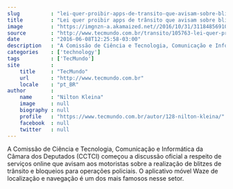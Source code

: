 ```yaml
---
slug          : "lei-quer-proibir-apps-de-transito-que-avisam-sobre-blitz-da-policia"
title         : "Lei quer proibir apps de trânsito que avisam sobre blitz da polícia"
image         : "https://imgnzn-a.akamaized.net//2016/10/31/31184856910367-t1200x480.jpg"
source        : "http://www.tecmundo.com.br/transito/105763-lei-quer-proibir-apps-transito-avisam-blitz-policia.htm"
date          : "2016-06-08T12:25:58-03:00"
description   : "A Comissão de Ciência e Tecnologia, Comunicação e Informática da Câmara dos Deputados (CCTCI) começou a discussão oficial a respeito de serviços online que avisam aos motoristas sobre a realização de blitzes de trânsito e bloqueios para operações policiais. O aplicativo móvel Waze de localização e navegação é um dos mais famosos nesse setor."
categories    : ['technology']
tags          : ['TecMundo']
site          :
    title     : "TecMundo"
    url       : "http://www.tecmundo.com.br"
    locale    : "pt_BR"
author        :
    name      : "Nilton Kleina"
    image     : null
    biography : null
    profile   : "https://www.tecmundo.com.br/autor/128-nilton-kleina/"
    facebook  : null
    twitter   : null
---
```


A Comissão de Ciência e Tecnologia, Comunicação e Informática da Câmara dos Deputados (CCTCI) começou a discussão oficial a respeito de serviços online que avisam aos motoristas sobre a realização de blitzes de trânsito e bloqueios para operações policiais. O aplicativo móvel Waze de localização e navegação é um dos mais famosos nesse setor.
